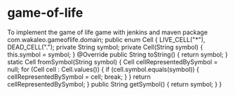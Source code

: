 # game-of-life
To implement the game of life game with jenkins and maven
package com.wakaleo.gameoflife.domain;
public enum Cell {
LIVE_CELL("*"), DEAD_CELL(".");
private String symbol;
private Cell(String symbol) {
this.symbol = symbol;
}
@Override
public String toString() {
return symbol;
}
static Cell fromSymbol(String symbol) {
Cell cellRepresentedBySymbol = null;
for (Cell cell : Cell.values()) {
if (cell.symbol.equals(symbol)) {
cellRepresentedBySymbol = cell;
break;
}
}
return cellRepresentedBySymbol;
}
public String getSymbol() {
return symbol;
}
}
